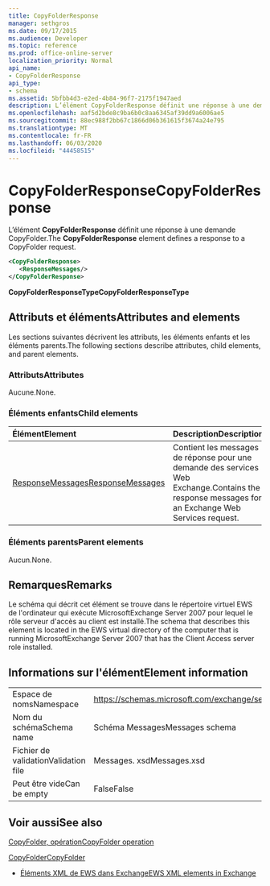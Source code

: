 ```yaml
---
title: CopyFolderResponse
manager: sethgros
ms.date: 09/17/2015
ms.audience: Developer
ms.topic: reference
ms.prod: office-online-server
localization_priority: Normal
api_name:
- CopyFolderResponse
api_type:
- schema
ms.assetid: 5bfbb4d3-e2ed-4b84-96f7-2175f1947aed
description: L’élément CopyFolderResponse définit une réponse à une demande CopyFolder.
ms.openlocfilehash: aaf5d2bde8c9ba6b0c8aa6345af39dd9a6006ae5
ms.sourcegitcommit: 88ec988f2bb67c1866d06b361615f3674a24e795
ms.translationtype: MT
ms.contentlocale: fr-FR
ms.lasthandoff: 06/03/2020
ms.locfileid: "44458515"
---
```

# <a name="copyfolderresponse"></a><span data-ttu-id="851d0-103">CopyFolderResponse</span><span class="sxs-lookup"><span data-stu-id="851d0-103">CopyFolderResponse</span></span>

<span data-ttu-id="851d0-104">L’élément **CopyFolderResponse** définit une réponse à une demande CopyFolder.</span><span class="sxs-lookup"><span data-stu-id="851d0-104">The **CopyFolderResponse** element defines a response to a CopyFolder request.</span></span> 
  
```xml
<CopyFolderResponse>
   <ResponseMessages/>
</CopyFolderResponse>
```

 <span data-ttu-id="851d0-105">**CopyFolderResponseType**</span><span class="sxs-lookup"><span data-stu-id="851d0-105">**CopyFolderResponseType**</span></span>
## <a name="attributes-and-elements"></a><span data-ttu-id="851d0-106">Attributs et éléments</span><span class="sxs-lookup"><span data-stu-id="851d0-106">Attributes and elements</span></span>

<span data-ttu-id="851d0-107">Les sections suivantes décrivent les attributs, les éléments enfants et les éléments parents.</span><span class="sxs-lookup"><span data-stu-id="851d0-107">The following sections describe attributes, child elements, and parent elements.</span></span>
  
### <a name="attributes"></a><span data-ttu-id="851d0-108">Attributs</span><span class="sxs-lookup"><span data-stu-id="851d0-108">Attributes</span></span>

<span data-ttu-id="851d0-109">Aucune.</span><span class="sxs-lookup"><span data-stu-id="851d0-109">None.</span></span>
  
### <a name="child-elements"></a><span data-ttu-id="851d0-110">Éléments enfants</span><span class="sxs-lookup"><span data-stu-id="851d0-110">Child elements</span></span>

|<span data-ttu-id="851d0-111">**Élément**</span><span class="sxs-lookup"><span data-stu-id="851d0-111">**Element**</span></span>|<span data-ttu-id="851d0-112">**Description**</span><span class="sxs-lookup"><span data-stu-id="851d0-112">**Description**</span></span>|
|:-----|:-----|
|[<span data-ttu-id="851d0-113">ResponseMessages</span><span class="sxs-lookup"><span data-stu-id="851d0-113">ResponseMessages</span></span>](responsemessages.md) <br/> |<span data-ttu-id="851d0-114">Contient les messages de réponse pour une demande des services Web Exchange.</span><span class="sxs-lookup"><span data-stu-id="851d0-114">Contains the response messages for an Exchange Web Services request.</span></span>  <br/> |
   
### <a name="parent-elements"></a><span data-ttu-id="851d0-115">Éléments parents</span><span class="sxs-lookup"><span data-stu-id="851d0-115">Parent elements</span></span>

<span data-ttu-id="851d0-116">Aucun.</span><span class="sxs-lookup"><span data-stu-id="851d0-116">None.</span></span>
  
## <a name="remarks"></a><span data-ttu-id="851d0-117">Remarques</span><span class="sxs-lookup"><span data-stu-id="851d0-117">Remarks</span></span>

<span data-ttu-id="851d0-118">Le schéma qui décrit cet élément se trouve dans le répertoire virtuel EWS de l'ordinateur qui exécute MicrosoftExchange Server 2007 pour lequel le rôle serveur d'accès au client est installé.</span><span class="sxs-lookup"><span data-stu-id="851d0-118">The schema that describes this element is located in the EWS virtual directory of the computer that is running MicrosoftExchange Server 2007 that has the Client Access server role installed.</span></span>
  
## <a name="element-information"></a><span data-ttu-id="851d0-119">Informations sur l'élément</span><span class="sxs-lookup"><span data-stu-id="851d0-119">Element information</span></span>

|||
|:-----|:-----|
|<span data-ttu-id="851d0-120">Espace de noms</span><span class="sxs-lookup"><span data-stu-id="851d0-120">Namespace</span></span>  <br/> |https://schemas.microsoft.com/exchange/services/2006/messages  <br/> |
|<span data-ttu-id="851d0-121">Nom du schéma</span><span class="sxs-lookup"><span data-stu-id="851d0-121">Schema name</span></span>  <br/> |<span data-ttu-id="851d0-122">Schéma Messages</span><span class="sxs-lookup"><span data-stu-id="851d0-122">Messages schema</span></span>  <br/> |
|<span data-ttu-id="851d0-123">Fichier de validation</span><span class="sxs-lookup"><span data-stu-id="851d0-123">Validation file</span></span>  <br/> |<span data-ttu-id="851d0-124">Messages. xsd</span><span class="sxs-lookup"><span data-stu-id="851d0-124">Messages.xsd</span></span>  <br/> |
|<span data-ttu-id="851d0-125">Peut être vide</span><span class="sxs-lookup"><span data-stu-id="851d0-125">Can be empty</span></span>  <br/> |<span data-ttu-id="851d0-126">False</span><span class="sxs-lookup"><span data-stu-id="851d0-126">False</span></span>  <br/> |
   
## <a name="see-also"></a><span data-ttu-id="851d0-127">Voir aussi</span><span class="sxs-lookup"><span data-stu-id="851d0-127">See also</span></span>



[<span data-ttu-id="851d0-128">CopyFolder, opération</span><span class="sxs-lookup"><span data-stu-id="851d0-128">CopyFolder operation</span></span>](copyfolder-operation.md)
  
[<span data-ttu-id="851d0-129">CopyFolder</span><span class="sxs-lookup"><span data-stu-id="851d0-129">CopyFolder</span></span>](copyfolder.md)


- [<span data-ttu-id="851d0-130">Éléments XML de EWS dans Exchange</span><span class="sxs-lookup"><span data-stu-id="851d0-130">EWS XML elements in Exchange</span></span>](ews-xml-elements-in-exchange.md)

